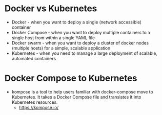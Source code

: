 # Docker vs Kubernetes

* Docker - when you want to deploy a single (network accessible) container
* Docker Compose - when you want to deploy multiple containers to a single host from within a single YAML file
* Docker swarm - when you want to deploy a cluster of docker nodes (multiple hosts) for a simple, scalable application
* Kubernetes - when you need to manage a large deployment of scalable, automated containers

# Docker Compose to Kubernetes
* kompose is a tool to help users familiar with docker-compose move to Kubernetes. It takes a Docker Compose file and translates it into Kubernetes resources.
  * https://kompose.io/
